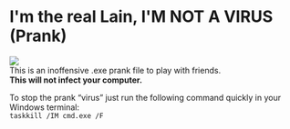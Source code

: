 # I'm the real Lain, I'M NOT A VIRUS (Prank)  

![](./icon.ico)  
This is an inoffensive .exe prank file to play with friends.  
**This will not infect your computer.**  

To stop the prank “virus” just run the following command quickly in your Windows terminal:  
```taskkill /IM cmd.exe /F```
